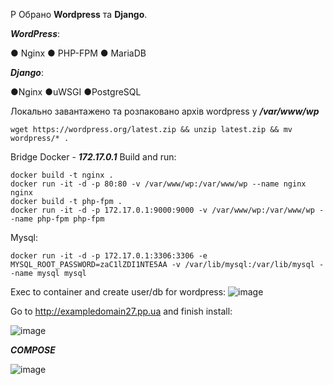 P
Обрано **Wordpress** та **Django**.

***WordPress***:

● Nginx
● PHP-FPM
● MariaDB

***Django***:

●Nginx
●uWSGI
●PostgreSQL

Локально завантажено та розпаковано архів wordpress у ***/var/www/wp***
```  
wget https://wordpress.org/latest.zip && unzip latest.zip && mv wordpress/* .
```
Bridge Docker - ***172.17.0.1***
Build and run:

```  
docker build -t nginx .
docker run -it -d -p 80:80 -v /var/www/wp:/var/www/wp --name nginx nginx
docker build -t php-fpm .
docker run -it -d -p 172.17.0.1:9000:9000 -v /var/www/wp:/var/www/wp --name php-fpm php-fpm
```  

Mysql: 

```  
docker run -it -d -p 172.17.0.1:3306:3306 -e MYSQL_ROOT_PASSWORD=zaC1lZDI1NTE5AA -v /var/lib/mysql:/var/lib/mysql --name mysql mysql
```  

Exec to container and create user/db for wordpress:
![image](https://github.com/13dalalaika27/docker/assets/113292337/2e739d5b-f170-4a27-982d-fdcdeabcfed2)


Go to http://exampledomain27.pp.ua and finish install:


![image](https://github.com/13dalalaika27/docker/assets/113292337/61b6a092-b945-4484-b3e0-cfeeb06b3d63)



***COMPOSE***

![image](https://github.com/13dalalaika27/docker/assets/113292337/af879dba-6bce-4e25-8f4f-2b4abec45c14)

